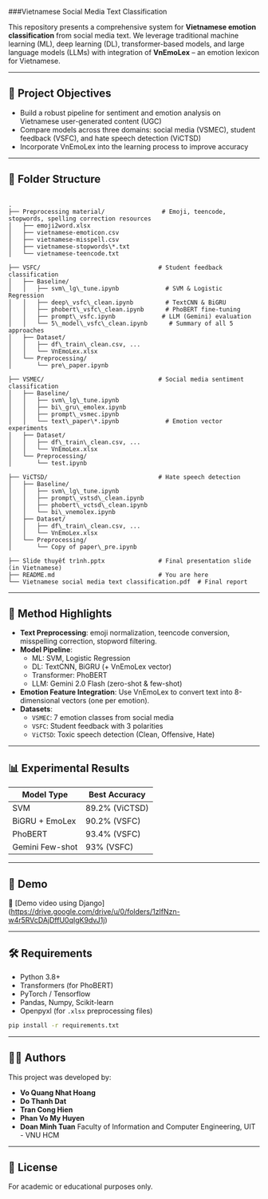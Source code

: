 ###Vietnamese Social Media Text Classification

This repository presents a comprehensive system for **Vietnamese emotion classification** from social media text. We leverage traditional machine learning (ML), deep learning (DL), transformer-based models, and large language models (LLMs) with integration of **VnEmoLex** – an emotion lexicon for Vietnamese.

---

## 🎯 Project Objectives

- Build a robust pipeline for sentiment and emotion analysis on Vietnamese user-generated content (UGC)
- Compare models across three domains: social media (VSMEC), student feedback (VSFC), and hate speech detection (ViCTSD)
- Incorporate VnEmoLex into the learning process to improve accuracy

---

## 📁 Folder Structure

```

.
├── Preprocessing material/                # Emoji, teencode, stopwords, spelling correction resources
│   ├── emoji2word.xlsx
│   ├── vietnamese-emoticon.csv
│   ├── vietnamese-misspell.csv
│   ├── vietnamese-stopwords\*.txt
│   └── vietnamese-teencode.txt

├── VSFC/                                 # Student feedback classification
│   ├── Baseline/
│   │   ├── svm\_lg\_tune.ipynb             # SVM & Logistic Regression
│   │   ├── deep\_vsfc\_clean.ipynb         # TextCNN & BiGRU
│   │   ├── phobert\_vsfc\_clean.ipynb      # PhoBERT fine-tuning
│   │   ├── prompt\_vsfc.ipynb             # LLM (Gemini) evaluation
│   │   └── 5\_model\_vsfc\_clean.ipynb      # Summary of all 5 approaches
│   ├── Dataset/
│   │   ├── df\_train\_clean.csv, ...
│   │   └── VnEmoLex.xlsx
│   └── Preprocessing/
│       └── pre\_paper.ipynb

├── VSMEC/                                # Social media sentiment classification
│   ├── Baseline/
│   │   ├── svm\_lg\_tune.ipynb
│   │   ├── bi\_gru\_emolex.ipynb
│   │   ├── prompt\_vsmec.ipynb
│   │   └── text\_paper\*.ipynb             # Emotion vector experiments
│   ├── Dataset/
│   │   ├── df\_train\_clean.csv, ...
│   │   └── VnEmoLex.xlsx
│   └── Preprocessing/
│       └── test.ipynb

├── ViCTSD/                               # Hate speech detection
│   ├── Baseline/
│   │   ├── svm\_lg\_tune.ipynb
│   │   ├── prompt\_vstsd\_clean.ipynb
│   │   ├── phobert\_vctsd\_clean.ipynb
│   │   └── bi\_vnemolex.ipynb
│   ├── Dataset/
│   │   ├── df\_train\_clean.csv, ...
│   │   └── VnEmoLex.xlsx
│   └── Preprocessing/
│       └── Copy of paper\_pre.ipynb

├── Slide thuyết trình.pptx               # Final presentation slide (in Vietnamese)
├── README.md                             # You are here
└── Vietnamese social media text classification.pdf  # Final report

````

---

## 🧠 Method Highlights

- **Text Preprocessing**: emoji normalization, teencode conversion, misspelling correction, stopword filtering.
- **Model Pipeline**:
  - ML: SVM, Logistic Regression
  - DL: TextCNN, BiGRU (+ VnEmoLex vector)
  - Transformer: PhoBERT
  - LLM: Gemini 2.0 Flash (zero-shot & few-shot)
- **Emotion Feature Integration**: Use VnEmoLex to convert text into 8-dimensional vectors (one per emotion).
- **Datasets**:
  - `VSMEC`: 7 emotion classes from social media
  - `VSFC`: Student feedback with 3 polarities
  - `ViCTSD`: Toxic speech detection (Clean, Offensive, Hate)

---

## 📊 Experimental Results

| Model Type | Best Accuracy |
|------------|---------------|
| SVM        | 89.2% (ViCTSD)|
| BiGRU + EmoLex | 90.2% (VSFC) |
| PhoBERT    | 93.4% (VSFC)  |
| Gemini Few-shot | 93% (VSFC) |

---

## 📎 Demo

🔗 [Demo video using Django] (https://drive.google.com/drive/u/0/folders/1zIfNzn-w4r5RVcDAjDffU0qIgK9dvJ1j)

---

## 🛠 Requirements

- Python 3.8+
- Transformers (for PhoBERT)
- PyTorch / Tensorflow
- Pandas, Numpy, Scikit-learn
- Openpyxl (for `.xlsx` preprocessing files)

```bash
pip install -r requirements.txt
````

---

## 👨‍💻 Authors

This project was developed by:

* **Vo Quang Nhat Hoang**
* **Do Thanh Dat**
* **Tran Cong Hien**
* **Phan Vo My Huyen**
* **Doan Minh Tuan**
  Faculty of Information and Computer Engineering, UIT - VNU HCM

---

## 📌 License

For academic or educational purposes only.
